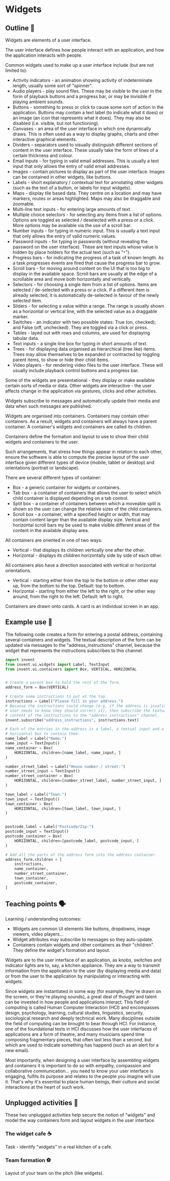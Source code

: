 # Widgets

## Outline 💭

Widgets are elements of a user interface.

The user interface defines how people interact with an application, and how
the application interacts with people.

Common widgets used to make up a user interface include (but are not limited
to):

* Activity indicators - an animation showing activity of indeterminate length,
  usually some sort of "spinner".
* Audio players - play sound files. These may be visible to the user in the
  form of playback buttons and a progress bar, or may be invisible if playing
  ambient sounds.
* Buttons - something to press or click to cause some sort of action in the
  application. Buttons may contain a text label (to indicate what it does) or
  an image (an icon that represents what it does). They may also be disabled
  (i.e. visible, but not functioning).
* Canvases - an area of the user interface in which one dynamically draws.
  This is often used as a way to display graphs, charts and other interactive
  graphical elements.
* Dividers - separators used to visually distinguish different sections of
  content in the user interface. These usually take the form of lines of a
  certain thickness and colour.
* Email inputs - for typing in valid email addresses. This is usually a text
  input that only allows the entry of valid email addresses.
* Images - contain pictures to display as part of the user interface. Images
  can be contained in other widgets, like buttons.
* Labels - short explanatory / contextual text for annotating other widgets
  (such as the text of a button, or labels for input widgets).
* Maps - display tile based data. They centre on a location and may have
  markers, routes or areas highlighted. Maps may also be draggable and
  zoomable.
* Multi-line text inputs - for entering large amounts of text.
* Multiple choice selectors - for selecting any items from a list of options.
  Options are toggled as selected / deselected with a press or a click. More
  options may be available via the use of a scroll bar.
* Number inputs - for typing in numeric input. This is usually a text input
  that only allows the entry of valid numeric values.
* Password inputs - for typing in passwords (without revealing the password on
  the user interface). These are text inputs whose value is hidden by place
  holders for the actual text (such as "`*`").
* Progress bars - for indicating the progress of a task of known length. As a
  task progresses events are fired that cause the progress bar to grow.
* Scroll bars - for moving around content on the UI that is too big to display
  in the available space. Scroll bars are usually at the edge of a scrollable
  area and move both horizontally and vertically.
* Selectors - for choosing a single item from a list of options. Items are
  selected / de-selected with a press or a click. If a different item is
  already selected, it is automatically de-selected in favour of the newly
  selected item.
* Sliders - for selecting a value within a range. The range is usually shown
  as a horizontal or vertical line, with the selected value as a draggable
  marker.
* Switches - an indicator with two possible states: True (on, checked);
  and False (off, unchecked). They are toggled via a click or press.
* Tables - layed out with rows and columns, are used for displaying tabular
  data.
* Text inputs - a single line box for typing in short amounts of text.
* Trees - for displaying data organised as hierarchical (tree like) items.
  Trees may allow themselves to be expanded or contracted by toggling parent
  items, to show or hide their child items.
* Video players - for rendering video files to the user interface. These will
  usually include playback control buttons and a progress bar.

Some of the widgets are presentational - they display or make available certain
sorts of media or data. Other widgets are interactive - the user affects change
in the application via gestures, clicks and other activities.

Widgets subscribe to messages and automatically update their media and data
when such messages are published.

Widgets are organised into containers. Containers may contain other containers.
As a result, widgets and containers will always have a parent container. A
container's widgets and containers are called its children.

Containers define the formation and layout to use to show their child widgets
and containers to the user.

Such arrangements, that stress how things appear in relation to each other,
ensure the software is able to compute the precise layout of the user interface
given different types of device (mobile, tablet or desktop) and orientations
(portrait or landscape).

There are several different types of container:

* Box - a generic container for widgets or containers.
* Tab box - a container of containers that allows the user to select which
  child container is displayed depending on a tab control.
* Split box - a container of containers between which a moveable split is
  shown so the user can change the relative sizes of the child containers.
* Scroll box - a container, with a specified height or width, that may contain
  content larger than the available display size. Vertical and horizontal
  scroll bars my be used to make visible different areas of the content in the
  available display area.

All containers are oriented in one of two ways:

* Vertical - that displays its children vertically one after the other.
* Horizontal - displays its children horizontally side by side of each other.

All containers also have a direction associated with vertical or horizontal
orientations.

* Vertical - starting either from the top to the bottom or other other way up,
  from the bottom to the top. Default: top to bottom.
* Horizontal - starting from either the left to the right, or the other way
  around, from the right to the left. Default: left to right.

Containers are drawn onto cards. A card is an individual screen in an app.

## Example use 🤖

The following code creates a form for entering a postal address, containing
several containers and widgets. The textual description of the form can be
updated via messages to the "address_instructions" channel, because the widget
that represents the instructions subscribes to this channel.

```python
import invent
from invent.ui.widgets import Label, TextInput
from invent.ui.containers import Box, VERTICAL, HORIZONTAL


# Create a parent box to hold the rest of the form.
address_form = Box(VERTICAL)

# Create some instructions to put at the top.
instructions = Label("Please fill in your address.")
# Because the instructions could change (e.g. if the address is invalid and the
# user needs to know they should correct it), then subscribe the textual
# content of the instructions to the "address_instructions" channel.
invent.subscribe("address_instructions", instructions.text)

# Each of the entries in the address is a label, a textual input and a
# horizontal box to contain them.
name_label = Label("Name:")
name_input = TextInput()
name_container = Box(
    HORIZONTAL, children=[name_label, name_input, ]
)

number_street_label = Label("House number / street:")
number_street_input = TextInput()
number_street_container = Box(
    HORIZONTAL, children=[number_street_label, number_street_input, ]
)

town_label = Label("Town:")
town_input = TextInput()
town_container = Box(
    HORIZONTAL, children=[town_label, town_input, ]
)


postcode_label = Label("Postcode/Zip:")
postcode_input = TextInput()
postcode_container = Box(
    HORIZONTAL, children=[postcode_label, postcode_input, ]
)

# Add all the parts of the address form into the address container.
address_form.children = [
    instructions,
    name_container,
    number_street_container,
    town_container,
    postcode_container,
]
```

## Teaching points 🗣️

Learning / understanding outcomes:

* Widgets are common UI elements like buttons, dropdowns, image viewers, video 
  players...
* Widget attributes may subscribe to messages so they auto-update.
* Containers contain widgets and other containers as their "children". They
  define the widget's formation and layout.

Widgets are to the user interface of an application, as knobs, switches and
indicator lights are to, say, a kitchen appliance. They are a way to transmit
information from the application to the user (by displaying media and data) or
from the user to the application by manipulating or interacting with widgets.

Since widgets are instantiated in some way (for example, they're drawn on the
screen, or they're playing sounds), a great deal of thought and talent can be
invested in how people and applications interact. This field of computing is
called Human Computer Interaction (HCI) and encompasses design, psychology,
learning, cultural studies, linguistics, security, sociological research and
deeply technical work. Many disciplines outside the field of computing can be
brought to bear through HCI. For instance, one of the foundational texts in
HCI discusses how the user interfaces of applications are a form of theatre,
and many musicians spend time composing fragmentary pieces, that often last
less than a second, but which are used to indicate something has happend (such
as an alert for a new email).

Most importantly, when designing a user interface by assembling widgets and
containers it is important to do so with empathy, compassion and collaborative
communication... you need to know your user interface is engaging, fulfils its
purpose and relates to the people you imagine will use it. That's why it's
essential to place human beings, their culture and social interactions at the
heart of such work.

## Unplugged activities 🔌

These two unplugged activities help secure the notion of "widgets" and model
the way containers form and layout widgets in the user interface.

### The widget cafe ☕

Task - identify "widgets" in a real kitchen of a cafe.

### Team formation ⚽

Layout of your team on the pitch (like widgets).
